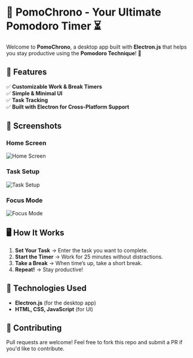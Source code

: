 # 🍅 PomoChrono - Your Ultimate Pomodoro Timer ⏳

Welcome to **PomoChrono**, a desktop app built with **Electron.js** that helps you stay productive using the **Pomodoro Technique**! 🚀  

## 🎯 Features
✅ **Customizable Work & Break Timers**  
✅ **Simple & Minimal UI**  
✅ **Task Tracking**  
✅ **Built with Electron for Cross-Platform Support**  

## 📸 Screenshots
### **Home Screen**
![Home Screen](https://github.com/Pallavi2984/Pomodoro/blob/main/home-screen.png)

### **Task Setup**
![Task Setup](https://github.com/Pallavi2984/Pomodoro/blob/main/set-task.png)

### **Focus Mode**
![Focus Mode](https://github.com/Pallavi2984/Pomodoro/blob/main/focus-mode.png)

## 🖥️ How It Works  
1. **Set Your Task** → Enter the task you want to complete.  
2. **Start the Timer** → Work for 25 minutes without distractions.  
3. **Take a Break** → When time’s up, take a short break.  
4. **Repeat!** → Stay productive!  

## 📌 Technologies Used  
- **Electron.js** (for the desktop app)  
- **HTML, CSS, JavaScript** (for UI)  

## 🤝 Contributing  
Pull requests are welcome! Feel free to fork this repo and submit a PR if you'd like to contribute.  
